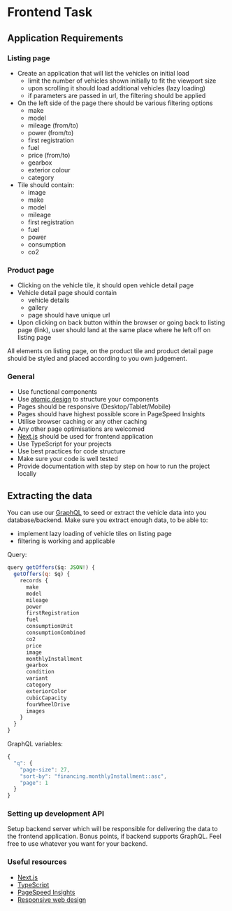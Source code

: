 # Frontend Task

## Application Requirements

### Listing page

- Create an application that will list the vehicles on initial load
  - limit the number of vehicles shown initially to fit the viewport size
  - upon scrolling it should load additional vehicles (lazy loading)
  - if parameters are passed in url, the filtering should be applied
- On the left side of the page there should be various filtering options
  - make
  - model
  - mileage (from/to)
  - power (from/to)
  - first registration
  - fuel
  - price (from/to)
  - gearbox
  - exterior colour
  - category
- Tile should contain:
  - image
  - make
  - model
  - mileage
  - first registration
  - fuel
  - power
  - consumption
  - co2

### Product page

- Clicking on the vehicle tile, it should open vehicle detail page
- Vehicle detail page should contain
  - vehicle details
  - gallery
  - page should have unique url
- Upon clicking on back button within the browser or going back to listing page (link), user should land at the same place where he left off on listing page

All elements on listing page, on the product tile and product detail page should be styled and placed according to you own judgement.

### General

- Use functional components
- Use [atomic design](https://bradfrost.com/blog/post/atomic-web-design/) to structure your components 
- Pages should be responsive (Desktop/Tablet/Mobile)
- Pages should have highest possible score in PageSpeed Insights
- Utilise browser caching or any other caching
- Any other page optimisations are welcomed
- [Next.js](https://nextjs.org/) should be used for frontend application
- Use TypeScript for your projects
- Use best practices for code structure
- Make sure your code is well tested
- Provide documentation with step by step on how to run the project locally

## Extracting the data

You can use our [GraphQL](https://im-graphql.instamotion.com) to seed or extract the vehicle data into you database/backend. Make sure you extract enough data, to be able to:

- implement lazy loading of vehicle tiles on listing page
- filtering is working and applicable

Query:

```javascript
query getOffers($q: JSON!) {
  getOffers(q: $q) {
    records {
      make
      model
      mileage
      power
      firstRegistration
      fuel
      consumptionUnit
      consumptionCombined
      co2
      price
      image
      monthlyInstallment
      gearbox
      condition
      variant
      category
      exteriorColor
      cubicCapacity
      fourWheelDrive
      images
    }
  }
}
```

GraphQL variables:

```javascript
{
  "q": {
    "page-size": 27,
    "sort-by": "financing.monthlyInstallment::asc",
    "page": 1
  }
}
```

### Setting up development API

Setup backend server which will be responsible for delivering the data to the frontend application. Bonus points, if backend supports GraphQL. Feel free to use whatever you want for your backend.

### Useful resources

- [Next.js](https://nextjs.org/)
- [TypeScript](https://www.typescriptlang.org/)
- [PageSpeed Insights](https://developers.google.com/speed/pagespeed/insights/)
- [Responsive web design](https://en.wikipedia.org/wiki/Responsive_web_design)
